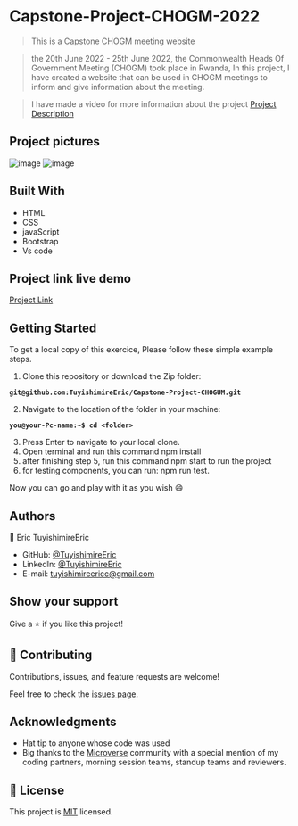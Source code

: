 # Capstone-Project-CHOGM-2022

> This is a Capstone CHOGM meeting website

> the 20th June 2022 - 25th June 2022, the Commonwealth Heads Of Government Meeting (CHOGM) took place in Rwanda, In this project, I have created a website that can be used in CHOGM meetings to inform and give information about the meeting.

> I have made a video for more information about the project [Project Description](https://www.loom.com/share/7a1967c2ee434577976b3227da7bdabd)

## Project pictures
![image](https://user-images.githubusercontent.com/102757126/185885896-1a1bac7f-774f-4c7d-997e-5d2cb8d6d186.png)
![image](https://user-images.githubusercontent.com/102757126/185886018-2e822a3c-e214-4f41-a858-7c2d2d46e969.png)


## Built With

- HTML
- CSS
- javaScript
- Bootstrap
- Vs code

## Project link live demo

[Project Link](https://tuyishimireeric.github.io/Capstone-Project-CHOGUM/index.html)



## Getting Started
To get a local copy of this exercice, Please follow these simple example steps.

1. Clone this repository or download the Zip folder:

**``git@github.com:TuyishimireEric/Capstone-Project-CHOGUM.git``**

2. Navigate to the location of the folder in your machine:

**``you@your-Pc-name:~$ cd <folder>``**

3. Press Enter to navigate to your local clone.
4. Open terminal and run this command npm install
5. after finishing step 5, run this command npm start to run the project
6. for testing components, you can run: npm run test.

Now you can go and play with it as you wish :smile:

## Authors

👤 Eric TuyishimireEric

- GitHub: [@TuyishimireEric](https://github.com/TuyishimireEric)
- LinkedIn: [@TuyishimireEric](https://www.linkedin.com/in/TuyishimireEric/)
- E-mail: <a href="mailto:tuyishimireericc@gmail.com">tuyishimireericc@gmail.com</a>


## Show your support
Give a ⭐️ if you like this project!

## 🤝 Contributing

Contributions, issues, and feature requests are welcome!

Feel free to check the [issues page](https://github.com/TuyishimireEric/math_magician/issues).

## Acknowledgments

- Hat tip to anyone whose code was used
- Big thanks to the [Microverse](https://bit.ly/MicroverseTN) community with a special mention of my coding partners, morning session teams, standup teams and reviewers.

## 📝 License
This project is [MIT](./LICENSE.txt) licensed.

